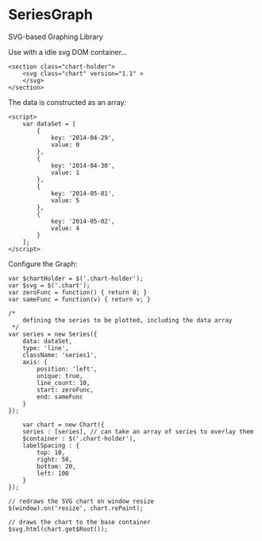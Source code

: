 SeriesGraph
===========

SVG-based Graphing Library

Use with a idle svg DOM container...

    <section class="chart-holder">
        <svg class="chart" version="1.1" >
        </svg>
    </section>

The data is constructed as an array:

    <script>
        var dataSet = [
            {
                key: '2014-04-29',
                value: 0
            },
            {
                key: '2014-04-30',
                value: 1
            },
            {
                key: '2014-05-01',
                value: 5
            },
            {
                key: '2014-05-02',
                value: 4
            }
        ];
    </script>


Configure the Graph:

    var $chartHolder = $('.chart-holder');
    var $svg = $('.chart');
    var zeroFunc = function() { return 0; }
    var sameFunc = function(v) { return v; }

    /*
        defining the series to be plotted, including the data array
     */
    var series = new Series({
        data: dataSet,
        type: 'line',
        className: 'series1',
        axis: {
            position: 'left',
            unique: true,
            line_count: 10,
            start: zeroFunc,
            end: sameFunc
        }
    });

        var chart = new Chart({
        series : [series], // can take an array of series to overlay them
        $container : $('.chart-holder'),
        labelSpacing : {
            top: 10,
            right: 50,
            bottom: 20,
            left: 100
        }
    });

    // redraws the SVG chart on window resize
    $(window).on('resize', chart.rePaint);

    // draws the chart to the base container
    $svg.html(chart.get$Root());